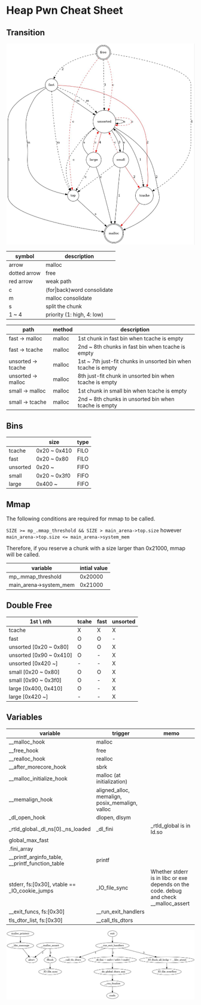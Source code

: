 # Heap Pwn Cheat Sheet

## Transition
![heap_trans](./heap_trans.jpg)

| symbol       | description                 |
|--------------|-----------------------------|
| arrow        | malloc                      |
| dotted arrow | free                        |
| red arrow    | weak path                   |
| c            | (for\|back)word consolidate |
| m            | malloc consolidate          |
| s            | split the chunk             |
| 1 ~ 4        | priority (1: high, 4: low)  |

| path                   | method | description                                                    |
|------------------------|--------|----------------------------------------------------------------|
| fast &rarr; malloc     | malloc | 1st chunk in fast bin when tcache is empty                     |
| fast &rarr; tcache     | malloc | 2nd ~ 8th chunks in fast bin when tcache is empty              |
| unsorted &rarr; tcache | malloc | 1st ~ 7th just-fit chunks in unsorted bin when tcache is empty |
| unsorted &rarr; malloc | malloc | 8th just-fit chunk in unsorted bin when tcache is empty        |
| small &rarr; malloc    | malloc | 1st chunk in small bin when tcache is empty                    |
| small &rarr; tcache    | malloc | 2nd ~ 8th chunks in unsorted bin when tcache is empty          |

## Bins

|          | size         | type |
|----------|--------------|------|
| tcache   | 0x20 ~ 0x410 | FILO |
| fast     | 0x20 ~ 0x80  | FILO |
| unsorted | 0x20 ~       | FIFO |
| small    | 0x20 ~ 0x3f0 | FIFO |
| large    | 0x400 ~      | FIFO |

## Mmap
The following conditions are required for mmap to be called.

`SIZE >= mp_.mmap_threshold && SIZE > main_arena->top.size`
however
`main_arena->top.size <= main_arena->system_mem`

Therefore, if you reserve a chunk with a size larger than 0x21000, mmap will be called.

| variable               | intial value |
|------------------------|--------------|
| mp_.mmap_threshold     | 0x20000      |
| main_arena->system_mem | 0x21000      |

## Double Free

| 1st \ nth               | tcahe | fast | unsorted |
|-------------------------|-------|------|----------|
| tcache                  | X     | X    | X        |
| fast                    | O     | O    | -        |
| unsorted [0x20 ~ 0x80]  | O     | O    | X        |
| unsorted [0x90 ~ 0x410] | O     | -    | X        |
| unsorted [0x420 ~]      | -     | -    | X        |
| small [0x20 ~ 0x80]     | O     | O    | X        |
| small [0x90 ~ 0x3f0]    | O     | -    | X        |
| large [0x400, 0x410]    | O     | -    | X        |
| large [0x420 ~]         | -     | -    | X        |

## Variables

| variable                                        | trigger                                         | memo                                                                                  |
|-------------------------------------------------|-------------------------------------------------|---------------------------------------------------------------------------------------|
| __malloc_hook                                   | malloc                                          |                                                                                       |
| __free_hook                                     | free                                            |                                                                                       |
| __realloc_hook                                  | realloc                                         |                                                                                       |
| __after_morecore_hook                           | sbrk                                            |                                                                                       |
| __malloc_initialize_hook                        | malloc (at initialization)                      |                                                                                       |
| __memalign_hook                                 | aligned_alloc, memalign, posix_memalign, valloc |                                                                                       |
| _dl_open_hook                                   | dlopen, dlsym                                   |                                                                                       |
| _rtld_global._dl_ns[0]._ns_loaded               | _dl_fini                                        | _rtld_global is in ld.so                                                              |
| global_max_fast                                 |                                                 |                                                                                       |
| .fini_array                                     |                                                 |
| __printf_arginfo_table, __printf_function_table | printf                                          |                                                                                       |
| stderr, fs:[0x30], vtable == _IO_cookie_jumps   | _IO_file_sync                                   | Whether stderr is in libc or exe depends on the code. debug and check __malloc_assert |
| __exit_funcs, fs:[0x30]                         | __run_exit_handlers                             |                                                                                       |
| tls_dtor_list, fs:[0x30]                        | __call_tls_dtors                                |                                                                                       |

![terminate](./terminate.jpg)
